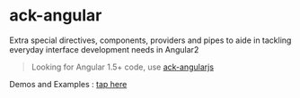 # ack-angular
Extra special directives, components, providers and pipes to aide in tackling everyday interface development needs in Angular2

> Looking for Angular 1.5+ code, use [ack-angularjs](https://github.com/AckerApple/ack-angularjs)

Demos and Examples : [tap here](https://ackerapple.github.io/ack-angular/)
